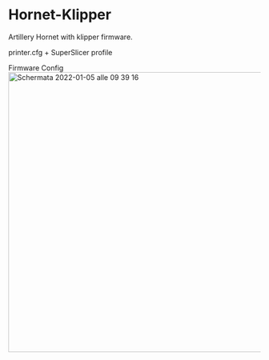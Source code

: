 # Hornet-Klipper

Artillery Hornet with klipper firmware.

printer.cfg + SuperSlicer profile

Firmware Config
<img width="560" alt="Schermata 2022-01-05 alle 09 39 16" src="https://user-images.githubusercontent.com/62523599/148186882-98938675-54f0-4c2b-86c9-947372cf6cdd.png">

